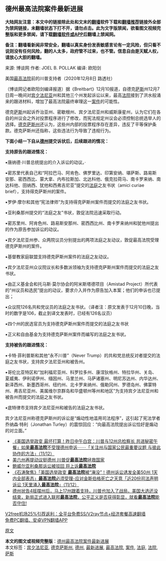  <h2>德州最高法院案件最新进展</h2> <p class="notice"><b>大陆网友注意：本文中的链接除此处和文末的<a href="https://github.com/bannedbook/fanqiang" >翻墙</a>软件下载和<a href="https://github.com/killgcd/justmysocks/blob/master/README.md">翻墙推荐</a>链接外全部为禁网链接，未翻墙状态下打不开，请勿点击。此为文字版禁闻，欲看图文视频完整版和更多禁闻，请下载<a href="https://github.com/bannedbook/fanqiang">翻墙软件或APP</a>后翻墙上禁闻网。</p><p>备注：翻墙看新闻非常安全，翻墙以真实身份发表敏感言论有一定风险，但只看不说则没有任何风险，翻的人太多，政府管不过来，也不管。信息自由是天赋人权，请放心大胆的翻墙。</b></p>  <div class="entry"> <p>来源:&nbsp;博谈网                            作者:&nbsp;JOEL B. POLLAK                       编译:&nbsp;欧阳剑                                                 </p> <p>美国<a href="https://www.bannedbook.org/bnews/tag/%e6%9c%80%e9%ab%98%e6%b3%95%e9%99%a2/" class="st_tag internal_tag" rel="tag" title="标签 最高法院 下的日志">最高法院</a>前的川普支持者（2020年12月8日 路透社）</p> <p>（博谈网记者欧阳剑编译报道）据《Breitbart》12月10报道，自德克<span class='wp_keywordlink'><a href="https://www.bannedbook.org/forum5/topic42.html" title="萨斯、诚信与自救" target="_blank">萨斯</a></span>州12月7日周一晚间对<a href="https://www.bannedbook.org/bnews/tag/%E5%AE%BE%E5%A4%95%E6%B3%95%E5%B0%BC%E4%BA%9A/" class="st_tag internal_tag" rel="tag" title="标签 宾夕法尼亚 下的日志">宾夕法尼亚</a>州和其他三个州发起诉讼以来，最高<a href="https://www.bannedbook.org/bnews/tag/%e6%b3%95%e9%99%a2/" class="st_tag internal_tag" rel="tag" title="标签 法院 下的日志">法院</a>接到了洪水般涌来的跟进材料，增加了最高法院最终审理这一<a href="https://www.bannedbook.org/bnews/tag/%E6%A1%88%E4%BB%B6/" class="st_tag internal_tag" rel="tag" title="标签 案件 下的日志">案件</a>的可能性。</p> <p>德克<a href="https://www.bannedbook.org/bnews/tag/%E8%90%A8%E6%96%AF/" class="st_tag internal_tag" rel="tag" title="标签 萨斯 下的日志">萨斯</a>州起诉乔治亚州、密歇根州、宾夕法尼亚州和威斯康星州，认为它们在各自的州议会之外对投票程序进行了修改，而宪法规定州议会必须控制总统选举人的选择。<a href="https://www.bannedbook.org/bnews/tag/%e5%be%b7%e5%85%8b%e8%90%a8%e6%96%af%e5%b7%9e/" class="st_tag internal_tag" rel="tag" title="标签 德克萨斯州 下的日志">德克萨斯州</a>还认为，这些州内部的投票程序存在差异，违反了平等保护条款。德克萨斯州还指称，这些违法行为导致了违规行为。</p> <p><strong>下面小结一下自从<a href="https://www.bannedbook.org/bnews/tag/%e5%be%b7%e5%b7%9e/" class="st_tag internal_tag" rel="tag" title="标签 德州 下的日志">德州</a>提交诉状后，后续跟进的情况：</strong></p> <p><strong>支持原告的跟进情况：</strong></p>  <p>▪唐纳德·川普总统提出的介入诉讼的动议。·</p> <p>▪密苏里代表自己和“阿拉巴马、阿肯色、佛罗里达、印第安纳、堪萨斯、路易斯安那、密西西比、蒙大拿、内布拉斯加、北达科他、俄克拉荷马、南卡罗来纳、南达科他、田纳西、犹他和西弗吉尼亚”提交的<a href="https://www.bannedbook.org/bnews/tag/%e6%b3%95%e5%ba%ad/" class="st_tag internal_tag" rel="tag" title="标签 法庭 下的日志">法庭</a>之友书状（amici curiae brief），支持得克萨斯州的案件。</p> <p>▪罗伊·摩尔和其他“宪法律师”为支持得克萨斯州案件而提交的法庭之友书状。</p> <p>▪亚利桑那州提交的“法庭之友”书状，敦促法院迅速采取行动。</p> <p>▪密苏里州、阿肯色州、路易斯安那州、密西西比州、南卡罗来纳州和犹他州提出的作为原告参加诉讼的动议。</p> <p>▪宾夕法尼亚州参、众两院议员分别提出的两项法庭之友动议，敦促最高法院受理德克萨斯州的案件。</p>  <p>▪基督教家庭联盟支持德克萨斯州案件的法庭之友动议。</p> <p>▪宾夕法尼亚州众议院议长和多数派领袖为支持德克萨斯州案件而提交的法庭之友书状。</p> <p>▪由正义基金会和托马斯·莫尔协会的阿米斯塔德项目（Amistad Project）所代表的“州议员和选民”提出的动议，要求介入并作为原告加入本案；他们的申诉也已提出；</p> <p>▪众议院126名共和党议员的法庭之友书状。（译者注：原文发表于12月10日晚，当时的数字是106，截止到译文发表时，已经有126名议员）</p> <p>▪四个州的民选官员为支持德克萨斯州案件而提交的法庭之友书状</p> <p>▪正义和自由基金为支持德克萨斯州案件而编写的法庭之友书状。</p>  <p><strong>支持被告的跟进情况：</strong></p> <p>▪卡特·菲利普斯和其他“永不川普”（Never Trump）的共和党总统反对者提交的法庭之友书状，支持宾夕法尼亚州和被告州。</p> <p>▪哥伦比亚特区和“加利福尼亚州、科罗拉多州、康涅狄格州、特拉华州、关岛、夏威夷、伊利诺伊州、缅因州、马里兰州、马萨诸塞州、明尼苏达州、内华达州、新泽西州、新墨西哥州、纽约州、北卡罗来纳州、俄勒冈州、罗德岛州、佛蒙特州、弗吉尼亚州、美属维尔京群岛和华盛顿州等州和地区”为支持宾夕法尼亚州和被告州而提交的法庭之友书状。</p> <p>▪底特律市支持宾夕法尼亚州和被告的法庭之友书状。</p> <p>宾夕法尼亚州称德克萨斯州的诉讼是“煽动性地滥用司法程序”，这引起了宪法学者乔纳森·特利（Jonathan Turley）的震惊回应：“向最高法院提出诉讼恰好是煽动的对立面。”</p> <ul class='op-related-articles' title='相关阅读'> <li><a href='https://www.bannedbook.org/bnews/bannedvideo/20201212/1446091.html' target='_blank'>《美国选举政变 最坏打算！昨日中午白宫：川普与12州总检察长 共进秘密午餐」如果<b>最高法院</b>不受理德州申诉⋯⋯「关注州与国家公民最重要议题 与彼此协作的方法」（11/12）</a></li> <li><a href='https://www.bannedbook.org/bnews/bannedvideo/20201212/1446077.html' target='_blank'>美六州再提动议挺德州 川普促<b>最高法院</b>拯救国家</a></li> <li><a href='https://www.bannedbook.org/bnews/bannedvideo/20201212/1446069.html' target='_blank'>鲍威尔亚利桑那诉讼被驳回 将上诉<b>最高法院</b></a></li> <li><a href='https://www.bannedbook.org/bnews/bannedvideo/20201212/1446023.html' target='_blank'>《石涛聚焦》「美国选举政变 <b>最高法院</b>被“淹没”！德州诉讼诱发全美50州 1天内全部表态」<b>最高法院</b>必须受理-应对金斯伯格死亡之天意「近20份司法声明 诉讼 1天里涌入<b>最高法院</b>」（11/12）</a></li> <li><a href='https://www.bannedbook.org/bnews/bannedvideo/20201211/1445991.html' target='_blank'>德州状告4摇摆州后，马上17州跟着支持，川普也加入了战局，美国大选还没结束，新局正式进入联邦<b>最高法院</b>，公平正义是否获得彰显，就看<b>最高法院</b>能否守住!</a></li> </ul> <p class="texttj"> <a href="https://www.bannedbook.org/forum23/topic22702.html" target="_blank">V2free机场25%引荐返利：全平台免费SS/V2ray节点+经济套餐高速翻墙</a><br/> <a href="https://github.com/bannedbook/fanqiang/wiki/%E7%A6%81%E9%97%BB%E7%BD%91%E5%AE%89%E5%8D%93%E7%BF%BB%E5%A2%99%E6%96%B0%E9%97%BBAPP" target="_blank">免费PC翻墙、安卓VPN翻墙APP</a></p><p><a href="https://www.breitbart.com/politics/2020/12/10/supreme-court-flooded-with-filings-in-texas-challenge-to-voting-procedures/">原文</a></p> <a name='sharetosocial'></a>       <div><b>本文的图文或视频完整版</b>：<a href='https://www.bannedbook.org/bnews/cbnews/20201212/1446121.html'>德州最高法院案件最新进展</a></div>  </div><!--END ENTRY--> <div class="postfooter"> <div>本文标签：<a href="https://www.bannedbook.org/bnews/tag/%E5%AE%BE%E5%A4%95%E6%B3%95%E5%B0%BC%E4%BA%9A/" rel="tag">宾夕法尼亚</a>, <a href="https://www.bannedbook.org/bnews/tag/%e5%be%b7%e5%85%8b%e8%90%a8%e6%96%af%e5%b7%9e/" rel="tag">德克萨斯州</a>, <a href="https://www.bannedbook.org/bnews/tag/%e5%be%b7%e5%b7%9e/" rel="tag">德州</a>, <a href="https://www.bannedbook.org/bnews/tag/%E6%9C%80%E6%96%B0%E8%BF%9B%E5%B1%95/" rel="tag">最新进展</a>, <a href="https://www.bannedbook.org/bnews/tag/%e6%9c%80%e9%ab%98%e6%b3%95%e9%99%a2/" rel="tag">最高法院</a>, <a href="https://www.bannedbook.org/bnews/tag/%E6%A1%88%E4%BB%B6/" rel="tag">案件</a>, <a href="https://www.bannedbook.org/bnews/tag/%e6%b3%95%e5%ba%ad/" rel="tag">法庭</a>, <a href="https://www.bannedbook.org/bnews/tag/%e6%b3%95%e9%99%a2/" rel="tag">法院</a>, <a href="https://www.bannedbook.org/bnews/tag/%E8%90%A8%E6%96%AF/" rel="tag">萨斯</a></div>  </div><!--END POSTFOOTER--> 